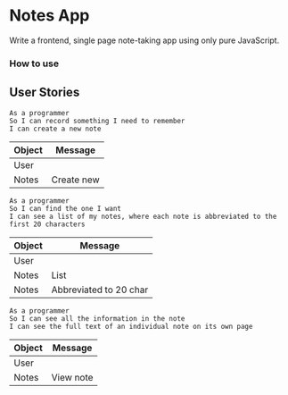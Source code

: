# Notes App
Write a frontend, single page note-taking app using only pure JavaScript. 

### How to use

## User Stories

```
As a programmer
So I can record something I need to remember
I can create a new note
```
Object | Message
-|-
User |
Notes | Create new

```
As a programmer
So I can find the one I want
I can see a list of my notes, where each note is abbreviated to the first 20 characters
```
Object | Message
-|-
User |
Notes | List
Notes | Abbreviated to 20 char

```
As a programmer
So I can see all the information in the note 
I can see the full text of an individual note on its own page
```
Object | Message
-|-
User |
Notes | View note
